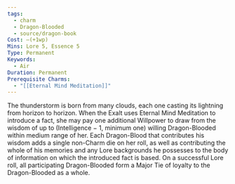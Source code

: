 ```yaml
---
tags:
  - charm
  - Dragon-Blooded
  - source/dragon-book
Cost: —(+1wp)
Mins: Lore 5, Essence 5
Type: Permanent
Keywords:
  - Air
Duration: Permanent
Prerequisite Charms:
  - "[[Eternal Mind Meditation]]"
---
```

The thunderstorm is born from many clouds, each one casting its lightning from horizon to horizon. When the Exalt uses Eternal Mind Meditation to introduce a fact, she may pay one additional Willpower to draw from the wisdom of up to (Intelligence − 1, minimum one) willing Dragon-Blooded within medium range of her. Each Dragon-Blood that contributes his wisdom adds a single non-Charm die on her roll, as well as contributing the whole of his memories and any Lore backgrounds he possesses to the body of information on which the introduced fact is based. On a successful Lore roll, all participating Dragon-Blooded form a Major Tie of loyalty to the Dragon-Blooded as a whole.